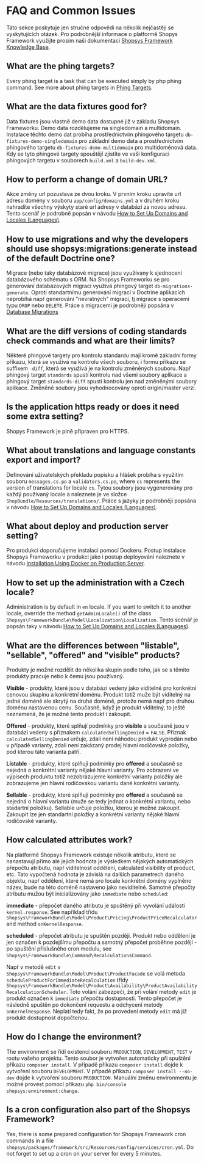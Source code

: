 # FAQ and Common Issues

Táto sekce poskytuje jen stručné odpovědi na několik nejčastěji se vyskytujících otázek.
Pro podrobnější informace o platformě Shopys Framework využijte prosím naši dokumentaci [Shopsys Framework Knowledge Base](../index.md).

## What are the phing targets?
Every phing target is a task that can be executed simply by php phing <target-name> command.
See more about phing targets in [Phing Targets](./phing-targets.md).

## What are the data fixtures good for?
Data fixtures jsou vlastně demo data dostupné již v základu Shopsys Frameworku.
Demo data rozdělujeme na singledomain a multidomain.
Instalace těchto demo dat probíha prostřednictvím phingového targetu `db-fixtures-demo-singledomain` pro základní demo data a prostřednictvím phingového targetu `db-fixtures-demo-multidomain` pro multidoménová data.
Kdy se tyto phingové targety spouštějí zjistíte ve vaši konfiguraci phingových targetu v souborech `build.xml` a `build-dev.xml`.

## How to perform a change of domain URL?
Akce změny url pozustava ze dvou kroku.
V prvním kroku upravíte url adresu domény v souboru `app/config/domains.yml` a v druhém kroku nahradíte všechny výskyty staré url adresy v databázi za novou adresu.
Tento scenář je podrobně popsán v návodu [How to Set Up Domains and Locales (Languages)](./how-to-set-up-domains-and-locales.md#4-change-the-url-address-for-an-existing-domain).

## How to use migrations and why the developers should use shopsys:migrations:generate instead of the default Doctrine one?
Migrace (nebo taky databázové migrace) jsou využívany k sjednocení databázového schématu s ORM.
Na Shopsys Frameworku se pro generování databázových migrací využívá phingový target `db-migrations-generate`.
Oproti standartnímu generování migrací v Doctrine aplikacích neprobíhá např generování "nevratných" migrací, tj migrace s operacemi typu `DROP` nebo `DELETE`.
Práce s migracemi je podrobněji popsána v [Database Migrations](./database-migrations.md)

## What are the diff versions of coding standards check commands and what are their limits?
Některé phingové targety pro kontrolu standardu mají kromě základní formy příkazu, která se využívá na kontrolu všech souboru, i formu příkazu se suffixem `-diff`, která se využívá je na kontrolu změněných souboru.
Např phingový target `standards` spustí kontrolu nad všemi soubory aplikace a phingový target `standards-diff` spustí kontrolu jen nad změněnými soubory aplikace.
Změněné soubory jsou vyhodnocovány oproti origin/master verzi.

## Is the application https ready or does it need some extra setting?
Shopys Framework je plně připraven pro HTTPS.

## What about translations and language constants export and import?
Definování uživatelských překladu popisku a hlášek probíha s využitím souboru `messages.cs.po` a `validators.cs.po`, where `cs` represents the version of translations for locale `cs`.
Tytou soubory jsou vygenerovány pro každý používaný locale a naleznete je ve složce `ShopBundle/Resources/translations/`.
Práce s jazyky je podrobněji popsána v návodu [How to Set Up Domains and Locales (Languages)](./how-to-set-up-domains-and-locales.md#3-locale-settings).

## What about deploy and production server setting?
Pro produkci doporučujeme instalaci pomocí Dockeru.
Postup instalace Shopsys Frameworku v produkci jako i postup deployování naleznete v návodu [Installation Using Docker on Production Server](../installation/installation-using-docker-on-production-server.md).

## How to set up the administration with a Czech locale?
Administration is by default in `en` locale.
If you want to switch it to another locale, override the method `getAdminLocale()` of the class `Shopsys\FrameworkBundle\Model\Localization\Localization`.
Tento scénář je popsán taky v návodu [How to Set Up Domains and Locales (Languages)](./how-to-set-up-domains-and-locales.md#36-locale-in-administration).

## What are the differences between "listable", "sellable", "offered" and "visible" products?
Produkty je možné rozdělit do několika skupin podle toho, jak se s těmito produkty pracuje nebo k čemu jsou používaný.

**Visible** - produkty, které jsou v databázi vedeny jako viditelné pro konkrétní cenovou skupinu a konkrétní doménu.
Produkt totiž muže být viditelný na jedné doméně ale skrytý na druhé doméně, protože nemá např pro druhou doménu nastavenou cenu.
Současně, když je produkt viditelný, to ještě neznamená, že je možné tento produkt i zakoupit.

**Offered** - produkty, které splňují podmínky pro **visible** a současně jsou v databázi vedeny s příznakem `calculatedSellingDenied` = `FALSE`.
Příznak `calculatedSellingDenied` určuje, zdali není náhodou produkt vyprodán nebo v případě varianty, zdali není zakázaný prodej hlavní rodičovské položky, pod kterou táto varianta patří.

**Listable** - produkty, které splňuji podmínky pro **offered** a současně se nejedná o konkrétní varianty nějaké hlavní varianty.
Pro zobrazení ve výpisech produktu totiž nezobrazujeme konkrétní varianty položky ale zobrazujeme jen hlavní rodičovskou variantu dané konkrétní varianty.

**Sellable** - produkty, které splňuji podmínky pro **offered** a současně se nejedná o hlavní variantu (muže se tedy jednat o konkrétní variantu, nebo stadartní položku).
Sellable určuje položku, kterou je možné zakoupit.
Zakoupit lze jen standartní položky a konkrétní varianty nějaké hlavní rodičovské varianty.

## How calculated attributes work?
Na platformě Shopsys Framework existuje několik atributu, které se nanastavují přímo ale jejich hodnota je výsledkem nějakých automatických přepočtu atributu, např viditelnost oddělení, calculated visibility of product, etc.
Tato vypočtená hodnota je závislá na dalších parametrech daného objektu, např oddělení, které nemá pro locale konkrétní domény vyplněno název, bude na této doméně nastaveno jako neviditelné.
Samotné přepočty atributu mužou být inicializovány jako `immediate` nebo `scheduled`:

**immediate** - přepočet daného atributu je spuštěný při vyvolání události `kernel.response`.
See například třídu `Shopsys\FrameworkBundle\Model\Product\Pricing\ProductPriceRecalculator` and method `onKernelResponse`.

**scheduled** - přepočet atributu je spuštěn později.
Produkt nebo oddělení je jen označen k pozdejšímu přepočtu a samotný přepočet proběhne později - po spuštění přislušného cron modulu, see `Shopsys\FrameworkBundle\Command\RecalculationsCommand`.

Např v metodě `edit` v `Shopsys\FrameworkBundle\Model\Product\ProductFacade` se volá metoda `scheduleProductForImmediateRecalculation` třídy `Shopsys\FrameworkBundle\Model\Product\Availability\ProductAvailabilityRecalculationScheduler`.
Toto volání zabezpečí, že při volání metody `edit` je produkt označen k `immediate` přepočtu dostupnosti.
Tento přepočet je následně spuštěn po dokončení requestu a odchycení metody `onKernelResponse`.
Neplatí tedy fakt, že po provedení metody `edit` má již produkt dostupnost dopočtenou.

## How do I change the environment?
The environment se řídí existenci souboru `PRODUCTION`, `DEVELOPMENT`, `TEST` v rootu vašeho projektu.
Tento soubor je vytvořen automaticky při spuštění příkazu `composer install`.
V případě příkazu `composer install` dojde k vytvoření souboru `DEVELOPMENT`.
V případě příkazu `composer install --no-dev` dojde k vytvoření souboru `PRODUCTION`.
Manuální změnu environmentu je možné provést pomocí příkazu `php bin/console shopsys:environment:change`.

## Is a cron configuration also part of the Shopsys Framework?
Yes, there is some prepared configuration for Shopsys Framework cron commands in a file `shopsys/packages/framework/src/Resources/config/services/cron.yml`.
Do not forget to set up a cron on your server for every 5 minutes.



